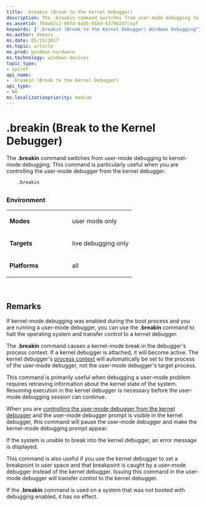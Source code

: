 ```yaml
---
title: .breakin (Break to the Kernel Debugger)
description: The .breakin command switches from user-mode debugging to kernel-mode debugging. This command is particularly useful when you are controlling the user-mode debugger from the kernel debugger.
ms.assetid: f0dab2c2-60f4-4a85-91bd-6379b247ceaf
keywords: [".breakin (Break to the Kernel Debugger) Windows Debugging"]
ms.author: domars
ms.date: 05/23/2017
ms.topic: article
ms.prod: windows-hardware
ms.technology: windows-devices
topic_type:
- apiref
api_name:
- .breakin (Break to the Kernel Debugger)
api_type:
- NA
ms.localizationpriority: medium
---
```


# .breakin (Break to the Kernel Debugger)


The **.breakin** command switches from user-mode debugging to kernel-mode debugging. This command is particularly useful when you are controlling the user-mode debugger from the kernel debugger.

```
    .breakin 
```

## <span id="ddk_meta_break_to_the_kernel_debugger_dbg"></span><span id="DDK_META_BREAK_TO_THE_KERNEL_DEBUGGER_DBG"></span>


### <span id="Environment"></span><span id="environment"></span><span id="ENVIRONMENT"></span>Environment

<table>
<colgroup>
<col width="50%" />
<col width="50%" />
</colgroup>
<tbody>
<tr class="odd">
<td align="left"><p><strong>Modes</strong></p></td>
<td align="left"><p>user mode only</p></td>
</tr>
<tr class="even">
<td align="left"><p><strong>Targets</strong></p></td>
<td align="left"><p>live debugging only</p></td>
</tr>
<tr class="odd">
<td align="left"><p><strong>Platforms</strong></p></td>
<td align="left"><p>all</p></td>
</tr>
</tbody>
</table>

 

Remarks
-------

If kernel-mode debugging was enabled during the boot process and you are running a user-mode debugger, you can use the **.breakin** command to halt the operating system and transfer control to a kernel debugger.

The **.breakin** command causes a kernel-mode break in the debugger's process context. If a kernel debugger is attached, it will become active. The kernel debugger's [process context](changing-contexts.md) will automatically be set to the process of the user-mode debugger, not the user-mode debugger's target process.

This command is primarily useful when debugging a user-mode problem requires retrieving information about the kernel state of the system. Resuming execution in the kernel debugger is necessary before the user-mode debugging session can continue.

When you are [controlling the user-mode debugger from the kernel debugger](controlling-the-user-mode-debugger-from-the-kernel-debugger.md) and the user-mode debugger prompt is visible in the kernel debugger, this command will pause the user-mode debugger and make the kernel-mode debugging prompt appear.

If the system is unable to break into the kernel debugger, an error message is displayed.

This command is also useful if you use the kernel debugger to set a breakpoint in user space and that breakpoint is caught by a user-mode debugger instead of the kernel debugger. Issuing this command in the user-mode debugger will transfer control to the kernel debugger.

If the **.breakin** command is used on a system that was not booted with debugging enabled, it has no effect.

 

 





